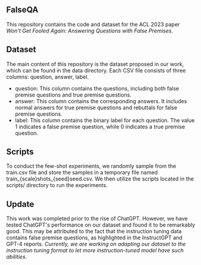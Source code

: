 ## FalseQA
This repository contains the code and dataset for the ACL 2023 paper *Won't Get Fooled Again: Answering Questions with False Premises*.

## Dataset
The main content of this repository is the dataset proposed in our work, which can be found in the data directory. Each CSV file consists of three columns: question, answer, label.

- question: This column contains the questions, including both false premise questions and true premise questions.
- answer: This column contains the corresponding answers. It includes normal answers for true premise questions and rebuttals for false premise questions.
- label: This column contains the binary label for each question. The value 1 indicates a false premise question, while 0 indicates a true premise question.

## Scripts
To conduct the few-shot experiments, we randomly sample from the train.csv file and store the samples in a temporary file named train_{scale}shots_{seed}seed.csv. We then utilize the scripts located in the scripts/ directory to run the experiments.

## Update
This work was completed prior to the rise of ChatGPT. However, we have tested ChatGPT's performance on our dataset and found it to be remarkably good. This may be attributed to the fact that the instruction tuning data contains false premise questions, as highlighted in the InstructGPT and GPT-4 reports. *Currently, we are working on adapting our dataset to the instruction tuning format to let more instruction-tuned model have such abilities*.
